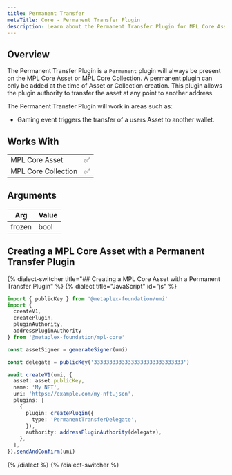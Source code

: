 ```yaml
---
title: Permanent Transfer
metaTitle: Core - Permanent Transfer Plugin
description: Learn about the Permanent Transfer Plugin for MPL Core Assets
---
```


## Overview

The Permanent Transfer Plugin is a `Permanent` plugin will always be present on the MPL Core Asset or MPL Core Collection. A permanent plugin can only be added at the time of Asset or Collection creation. This plugin allows the plugin authority to transfer the asset at any point to another address.

The Permanent Transfer Plugin will work in areas such as:

- Gaming event triggers the transfer of a users Asset to another wallet.

## Works With

|                     |     |
| ------------------- | --- |
| MPL Core Asset      | ✅  |
| MPL Core Collection | ✅  |

## Arguments

| Arg    | Value |
| ------ | ----- |
| frozen | bool  |

## Creating a MPL Core Asset with a Permanent Transfer Plugin

{% dialect-switcher title="## Creating a MPL Core Asset with a Permanent Transfer Plugin" %}
{% dialect title="JavaScript" id="js" %}

```ts
import { publicKey } from '@metaplex-foundation/umi'
import {
  createV1,
  createPlugin,
  pluginAuthority,
  addressPluginAuthority
} from '@metaplex-foundation/mpl-core'

const assetSigner = generateSigner(umi)

const delegate = publicKey('33333333333333333333333333333')

await createV1(umi, {
  asset: asset.publicKey,
  name: 'My NFT',
  uri: 'https://example.com/my-nft.json',
  plugins: [
    {
      plugin: createPlugin({
        type: 'PermanentTransferDelegate',
      }),
      authority: addressPluginAuthority(delegate),
    },
  ],
}).sendAndConfirm(umi)
```

{% /dialect %}
{% /dialect-switcher %}
